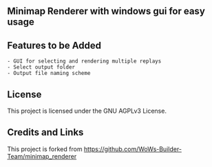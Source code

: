 ## Minimap Renderer with windows gui for easy usage

## Features to be Added
```
- GUI for selecting and rendering multiple replays
- Select output folder
- Output file naming scheme
```

## License
This project is licensed under the GNU AGPLv3 License.

## Credits and Links
This project is forked from https://github.com/WoWs-Builder-Team/minimap_renderer

